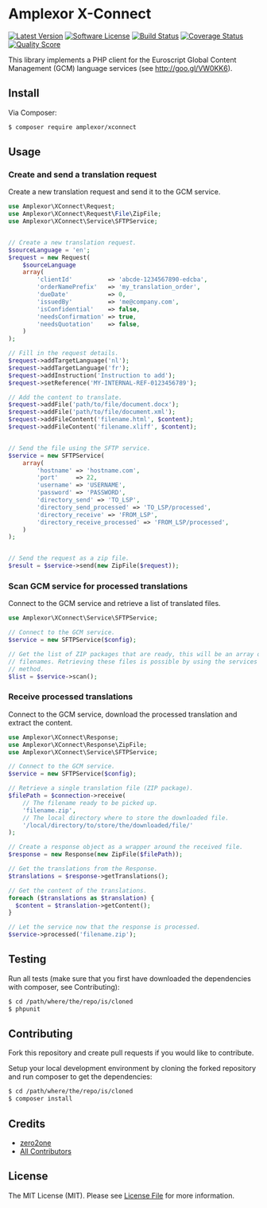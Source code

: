 # Amplexor X-Connect

[![Latest Version](https://img.shields.io/github/release/amplexor-drupal/xconnect.svg?style=flat-square)](https://github.com/amplexor-drupal/xconnect/releases)
[![Software License](https://img.shields.io/badge/license-MIT-brightgreen.svg?style=flat-square)](LICENSE.md)
[![Build Status](https://img.shields.io/travis/amplexor-drupal/xconnect/master.svg?style=flat-square)](https://travis-ci.org/amplexor-drupal/xconnect)
[![Coverage Status](https://img.shields.io/scrutinizer/coverage/g/amplexor-drupal/xconnect.svg?style=flat-square)](https://scrutinizer-ci.com/g/amplexor-drupal/xconnect/code-structure)
[![Quality Score](https://img.shields.io/scrutinizer/g/amplexor-drupal/xconnect.svg?style=flat-square)](https://scrutinizer-ci.com/g/amplexor-drupal/xconnect)


This library implements a PHP client for the Euroscript Global Content 
Management (GCM) language services (see http://goo.gl/VW0KK6).


## Install

Via Composer:

``` bash
$ composer require amplexor/xconnect
```


## Usage

### Create and send a translation request
Create a new translation request and send it to the GCM service.

``` php
use Amplexor\XConnect\Request;
use Amplexor\XConnect\Request\File\ZipFile;
use Amplexor\XConnect\Service\SFTPService;


// Create a new translation request.
$sourceLanguage = 'en';
$request = new Request(
    $sourceLanguage
    array(
        'clientId'          => 'abcde-1234567890-edcba',
        'orderNamePrefix'   => 'my_translation_order',
        'dueDate'           => 0,
        'issuedBy'          => 'me@company.com',
        'isConfidential'    => false,
        'needsConfirmation' => true,
        'needsQuotation'    => false,
    )
);

// Fill in the request details.
$request->addTargetLanguage('nl');
$request->addTargetLanguage('fr');
$request->addInstruction('Instruction to add');
$request->setReference('MY-INTERNAL-REF-0123456789');

// Add the content to translate.
$request->addFile('path/to/file/document.docx');
$request->addFile('path/to/file/document.xml');
$request->addFileContent('filename.html', $content);
$request->addFileContent('filename.xliff', $content);


// Send the file using the SFTP service.
$service = new SFTPService(
    array(
        'hostname' => 'hostname.com',
        'port'     => 22,
        'username' => 'USERNAME',
        'password' => 'PASSWORD',
        'directory_send' => 'TO_LSP',
        'directory_send_processed' => 'TO_LSP/processed',
        'directory_receive' => 'FROM_LSP',
        'directory_receive_processed' => 'FROM_LSP/processed',
    )
);


// Send the request as a zip file.
$result = $service->send(new ZipFile($request));
```

### Scan GCM service for processed translations
Connect to the GCM service and retrieve a list of translated files.

``` php
use Amplexor\XConnect\Service\SFTPService;

// Connect to the GCM service.
$service = new SFTPService($config);

// Get the list of ZIP packages that are ready, this will be an array of 
// filenames. Retrieving these files is possible by using the services receive 
// method. 
$list = $service->scan();
```

### Receive processed translations
Connect to the GCM service, download the processed translation and extract the
content.

``` php
use Amplexor\XConnect\Response;
use Amplexor\XConnect\Response\ZipFile;
use Amplexor\XConnect\Service\SFTPService;

// Connect to the GCM service.
$service = new SFTPService($config);

// Retrieve a single translation file (ZIP package).
$filePath = $connection->receive(
    // The filename ready to be picked up.
    'filename.zip', 
    // The local directory where to store the downloaded file.
    '/local/directory/to/store/the/downloaded/file/'
);

// Create a response object as a wrapper around the received file.
$response = new Response(new ZipFile($filePath));

// Get the translations from the Response.
$translations = $response->getTranslations();

// Get the content of the translations.
foreach ($translations as $translation) {
  $content = $translation->getContent();
}

// Let the service now that the response is processed.
$service->processed('filename.zip');
```


## Testing
Run all tests (make sure that you first have downloaded the dependencies with
composer, see Contributing):

``` bash
$ cd /path/where/the/repo/is/cloned
$ phpunit
```


## Contributing
Fork this repository and create pull requests if you would like to contribute.

Setup your local development environment by cloning the forked repository and
run composer to get the dependencies:

``` bash
$ cd /path/where/the/repo/is/cloned
$ composer install
```


## Credits

- [zero2one](https://github.com/zero2one)
- [All Contributors](https://github.com/amplexor/xconnect/contributors)


## License

The MIT License (MIT). Please see [License File](LICENSE.md) for more information.
